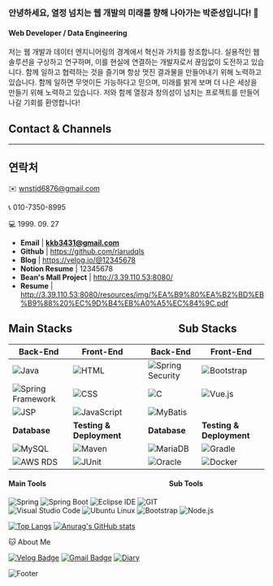 ### 안녕하세요, 열정 넘치는 웹 개발의 미래를 향해 나아가는 박준성입니다! 👋

#### Web Developer / Data Engineering
저는 웹 개발과 데이터 엔지니어링의 경계에서 혁신과 가치를 창조합니다.
실용적인 웹 솔루션을 구상하고 연구하며, 이를 현실에 연결하는 개발자로서 끊임없이 도전하고 있습니다. 함께 일하고 협력하는 것을 즐기며 항상 멋진 결과물을 만들어내기 위해 노력하고 있습니다. 함께 일하면 무엇이든 가능하다고 믿으며, 미래를 밝게 보며 더 나은 세상을 만들기 위해 노력하고 있습니다. 저와 함께 열정과 창의성이 넘치는 프로젝트를 만들어 나갈 기회를 환영합니다!

## Contact & Channels

---

## 연락처

✉️ wnstjd6876@gmail.com

📞 010-7350-8995

💻 1999. 09. 27

- **Email** | **kkb3431@gmail.com**
- **Github** | https://github.com/rlarudqls
- **Blog** | https://velog.io/@12345678
- **Notion Resume** | 12345678
- **Bean's Mall Project** | http://3.39.110.53:8080/
- **Resume** |  http://3.39.110.53:8080/resources/img/%EA%B9%80%EA%B2%BD%EB%B9%88%20%EC%9D%B4%EB%A0%A5%EC%84%9C.pdf


## Main Stacks&nbsp;&nbsp;&nbsp;&nbsp;&nbsp;&nbsp;&nbsp;&nbsp;&nbsp;&nbsp;&nbsp;&nbsp;&nbsp;&nbsp;&nbsp;&nbsp;&nbsp;&nbsp;&nbsp;&nbsp;&nbsp;&nbsp;&nbsp;&nbsp;&nbsp;&nbsp;&nbsp;&nbsp;&nbsp;&nbsp;&nbsp;&nbsp;&nbsp;&nbsp;&nbsp;&nbsp;&nbsp;&nbsp;&nbsp;&nbsp;&nbsp; Sub Stacks

| **Back-End**                     | **Front-End**                   |                                  |**Back-End**                    |    **Front-End**                  |
|-----------------------------------|---------------------------------|----------------------------------|---------------------------------|-----------------------------------|
| ![Java](https://img.shields.io/badge/Java-007396?style=flat-square&logo=Java&logoColor=white) | ![HTML](https://img.shields.io/badge/HTML-E34F26?style=flat-square&logo=HTML5&logoColor=white) |                                  | ![Spring Security](https://img.shields.io/badge/Spring%20Security-brightgreen) | ![Bootstrap](https://img.shields.io/badge/Bootstrap-7952B3?style=flat-square&logo=Bootstrap&logoColor=white) |
| ![Spring Framework](https://img.shields.io/badge/Spring%20Framework-6DB33F?style=flat-square&logo=Spring&logoColor=white) | ![CSS](https://img.shields.io/badge/CSS-1572B6?style=flat-square&logo=CSS3&logoColor=white) |                                  |![C](https://img.shields.io/badge/C-A8B9CC?style=flat-square&logo=C&logoColor=black) | ![Vue.js](https://img.shields.io/badge/Vue.js-4FC08D?style=flat-square&logo=Vue.js&logoColor=white) |
| ![JSP](https://img.shields.io/badge/JSP-007396?style=flat-square&logo=Java&logoColor=white) | ![JavaScript](https://img.shields.io/badge/JavaScript-F7DF1E?style=flat-square&logo=JavaScript&logoColor=black) |                                  |  ![MyBatis](https://img.shields.io/badge/MyBatis-000000?style=flat-square&logo=Apache%20MyBatis&logoColor=white) |
| **Database**                      | **Testing & Deployment**        |                                  | **Database**        |   **Testing & Deployment**                    |
| ![MySQL](https://img.shields.io/badge/MySQL-4479A1?style=flat-square&logo=MySQL&logoColor=white) | ![Maven](https://img.shields.io/badge/Maven-0769AD?style=flat-square&logo=Apache%20Maven&logoColor=white) |                                  | ![MariaDB](https://img.shields.io/badge/MariaDB-003545?style=flat-square&logo=MariaDB&logoColor=white) | ![Gradle](https://img.shields.io/badge/Gradle-02303A?style=flat-square&logo=Gradle&logoColor=white) |
| ![AWS RDS](https://img.shields.io/badge/AWS%20RDS-FF9900?style=flat-square&logo=Amazon%20AWS&logoColor=white) | ![JUnit](https://img.shields.io/badge/JUnit-007396?style=flat-square&logo=Java&logoColor=white) |                                  | ![Oracle](https://img.shields.io/badge/Oracle-F80000?style=flat-square&logo=Oracle&logoColor=white) | ![Docker](https://img.shields.io/badge/Docker-2496ED?style=flat-square&logo=Docker&logoColor=white) |

#### Main Tools&nbsp;&nbsp;&nbsp;&nbsp;&nbsp;&nbsp;&nbsp;&nbsp;&nbsp;&nbsp;&nbsp;&nbsp;&nbsp;&nbsp;&nbsp;&nbsp;&nbsp;&nbsp;&nbsp;&nbsp;&nbsp;&nbsp;&nbsp;&nbsp;&nbsp;&nbsp;&nbsp;&nbsp;&nbsp;&nbsp;&nbsp;&nbsp;&nbsp;&nbsp;&nbsp;&nbsp;&nbsp;&nbsp;&nbsp;&nbsp;&nbsp;&nbsp;&nbsp;&nbsp;&nbsp;&nbsp;&nbsp;&nbsp;&nbsp;&nbsp;&nbsp;&nbsp;&nbsp;&nbsp;&nbsp;&nbsp;&nbsp;&nbsp;&nbsp;&nbsp;&nbsp;&nbsp;&nbsp;&nbsp;&nbsp;&nbsp;&nbsp;&nbsp;&nbsp;&nbsp;&nbsp;&nbsp;&nbsp;Sub Tools

![Spring](https://img.shields.io/badge/Spring-6DB33F?style=flat-square&logo=Spring&logoColor=white)
![Spring Boot](https://img.shields.io/badge/Spring%20Boot-6DB33F?style=flat-square&logo=Spring%20Boot&logoColor=white)
![Eclipse IDE](https://img.shields.io/badge/Eclipse%20IDE-2C2255?style=flat-square&logo=Eclipse%20IDE&logoColor=white)
![GIT](https://img.shields.io/badge/GIT-181717?style=flat-square&logo=GIT&logoColor=white)&nbsp;&nbsp;&nbsp;&nbsp;&nbsp;&nbsp;&nbsp;&nbsp;&nbsp;&nbsp;&nbsp;&nbsp;&nbsp;&nbsp;&nbsp;&nbsp;&nbsp;&nbsp;![Visual Studio Code](https://img.shields.io/badge/Visual%20Studio%20Code-007ACC?style=flat-square&logo=Visual%20Studio%20Code&logoColor=white)
![Ubuntu Linux](https://img.shields.io/badge/Ubuntu%20Linux-E95420?style=flat-square&logo=Ubuntu&logoColor=white)
![Bootstrap](https://img.shields.io/badge/Bootstrap-000000?style=flat-square&logo=Bootstrap&logoColor=white)
![Node.js](https://img.shields.io/badge/Node.js-339933?style=flat-square&logo=Node.js&logoColor=white)







[![Top Langs](https://github-readme-stats.vercel.app/api/top-langs/?username=rlarudqls)](https://github.com/rlarudqls/github-readme-stats)
[![Anurag's GitHub stats](https://github-readme-stats.vercel.app/api?username=rlarudqls)](https://github.com/rlarudqls/github-readme-stats)

🐱 About Me

[![Velog Badge](https://img.shields.io/badge/Velog-20C997?style=flat-square&logo=Velog&logoColor=white&link=https://velog.io/@kkb3431)](https://velog.io/@kkb3431)
[![Gmail Badge](https://img.shields.io/badge/Gmail-d14836?style=flat-square&logo=Gmail&logoColor=white&link=mailto:kyeongbin3431@gmail.com)](kyeongbin3431@gmail.com)
[![Diary](https://img.shields.io/badge/Diary-blue?style=for-the-badge)](https://rlarudqls.github.io/Record.html)


![Footer](https://capsule-render.vercel.app/api?type=waving&color=auto&height=200&section=footer)

